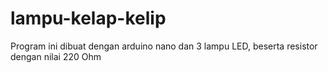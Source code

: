# lampu-kelap-kelip
Program ini dibuat dengan arduino nano dan 3 lampu LED, beserta resistor dengan nilai 220 Ohm
